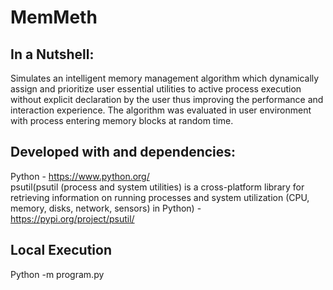 # MemMeth
## In a Nutshell:
Simulates an intelligent memory management algorithm which dynamically assign and prioritize user essential utilities to active process execution without explicit declaration by the user thus improving the performance and interaction experience. The algorithm was evaluated in user environment with process entering memory blocks at random time.

## Developed with and dependencies:
Python - https://www.python.org/
<br>psutil(psutil (process and system utilities) is a cross-platform library for retrieving information on running processes and system utilization (CPU, memory, disks, network, sensors) in Python) - https://pypi.org/project/psutil/

## Local Execution
Python -m program.py
